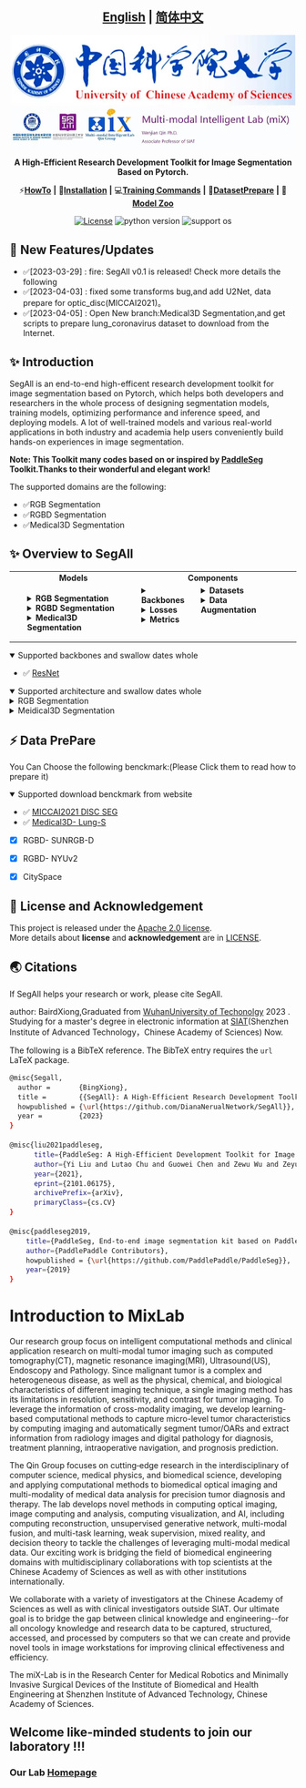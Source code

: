 ## <div align="center"><b><a href="README.md">English</a> | <a href="README_CN.md">简体中文</a></b></div>

<div align="center">

<p align="center">
  <img src="./doc/images/MixLab.jpg" align="middle" width = "500" />
</p>



**A High-Efficient Research Development Toolkit for Image Segmentation Based on Pytorch.**


⚡[**HowTo**](#-HOWTOs) **|** 🔧[**Installation**](doc/INSTALL.md) **|** 💻[**Training Commands**](doc/trainingcommand.md) **|** 🐢[**DatasetPrepare**](docs/DatasetPreparation.md) **|** 🏰[**Model Zoo**](doc/modelZoo/ModelZoo.md)


[![License](https://img.shields.io/badge/license-Apache%202-blue.svg)](LICENSE)
![python version](https://img.shields.io/badge/python-3.6+-orange.svg)
![support os](https://img.shields.io/badge/os-linux%2C%20win%2C%20mac-yellow.svg)
</div>




## 📢 New Features/Updates


  - ✅[2023-03-29] : fire: SegAll v0.1 is released! Check more details the following
  - ✅[2023-04-03] : fixed some transforms bug,and add U2Net, data prepare for optic_disc(MICCAI2021)。
 - ✅[2023-04-05] : Open New branch:Medical3D Segmentation,and get scripts to prepare lung_coronavirus dataset to download from the Internet.


## ✨  Introduction

SegAll is an end-to-end high-efficent research development toolkit for image segmentation based on Pytorch, which  helps both developers and researchers in the whole process of designing segmentation models, training models, optimizing performance and inference speed, and deploying models. A lot of well-trained models and various real-world applications in both industry and academia help users conveniently build hands-on experiences in image segmentation.

**Note: This Toolkit many codes based on or inspired by [PaddleSeg](https://github.com/PaddlePaddle/PaddleSeg) Toolkit.Thanks to their wonderful and elegant work!**

The supported domains are the following:

- ✅RGB Segmentation
- ✅RGBD Segmentation
- ✅Medical3D Segmentation





## ✨  Overview to SegAll

<table align="center">
  <tbody>
    <tr align="center" valign="bottom">
      <td>
        <b>Models</b>
      </td>
      <td colspan="2">
        <b>Components</b>
      </td>
    </tr>
    <tr valign="top">
      <td>
        <ul>
        <details><summary><b>RGB Segmentation</b></summary>
          <ul>
          <li>
              <a  href="./doc/models/DeepLabV3p/README.md">DeepLabV3</a>
            </li>
            <li>
              <a  href="./doc/models/U2Net/README.md">U2Net</a>
            </li>
          </ul>
        </details>
        <details><summary><b>RGBD Segmentation</b></summary>
          <ul>
            <li>ESANet</li>
          </ul>
        </details>
        <details><summary><b>Medical3D Segmentation</b></summary>
          <ul>
            <li>
            <a  href="./doc/models/U2Net/README.md">VNet</a>
            </li>
          </ul>
      </td>
      <td>
        <details><summary><b>Backbones</b></summary>
          <ul>
            <li><a href="./doc/models/backbone/ResNet/README.md">ResNet</a></li>
          </ul>
        </details>
        <details><summary><b>Losses</b></summary>
          <ul>
            <li><a href="./segall/models/losses/cross_entropy_loss.py">Cross Entropy Loss</a></li>
          </ul>
        </details>
        <details><summary><b>Metrics</b></summary>
          <ul>
            <li>mIoU</li>
            <li>Accuracy</li>
            <li>Kappa</li>
            <li>Dice</li>
            <li>AUC_ROC</li>
          </ul>  
        </details>
      </td>
      <td>
        <details><summary><b>Datasets</b></summary>
          <details><summary><b>RGB Datasets</b></summary>
          <ul>
            <li><a href="./paddleseg/datasets/optic_disc_seg.py">OPTIC DISC SEG</a></li>
          </ul>
          </details>
          <details><summary><b>RGBD Datasets</b></summary>
          <ul>
            <li><a href="./paddleseg/datasets/ade.py">SUNRGBD</a></li>
            <li><a href="./paddleseg/datasets/ade.py">NYUV2</a></li>  
          </ul>
          </details>
        </details>
        <details><summary><b>Data Augmentation</b></summary>
          <details><summary><b>RGB Data Augmentation</b></summary>
            <ul>
            <li>Flipping</li>  
            <li>Resize</li>  
            <li>ResizeByLong</li>
            <li>ResizeByShort</li>
            <li>LimitLong</li>  
            <li>ResizeRangeScaling</li>  
            <li>ResizeStepScaling</li>
            <li>Normalize</li>
            <li>Padding</li>
            <li>PaddingByAspectRatio</li>
            <li>RandomPaddingCrop</li>  
            <li>RandomCenterCrop</li>
            <li>ScalePadding</li>
            <li>RandomNoise</li>  
            <li>RandomBlur</li>  
            <li>RandomRotation</li>  
            <li>RandomScaleAspect</li>  
            <li>RandomDistort</li>  
            <li>RandomAffine</li>  
          </ul>
        </details>
        <details><summary><b>RGB Data Augmentation</b></summary>
        </details>
      </td>
      <td>
</td>
    </tr>
  </tbody>
</table>

<details open>
<summary>Supported backbones and swallow dates whole </summary>

- ✅ [ResNet](./doc/models/backbone/ResNet/README.md)
</details>

<details open>
<summary>Supported architecture and swallow dates whole </summary>
<details> <summary>RGB Segmentation </summary>

- ✅ [DeepLabv3p](./doc/models/DeepLabV3p/README.md)
- ✅ [U2Net](./doc/models/U2Net/README.md)
</details>
<details> <summary>Meidical3D Segmentation </summary>

- ✅ [VNet](./doc/models/DeepLabV3p/README.md)
</details>
</details>




## ⚡  Data PrePare
You Can Choose the following benckmark:(Please Click them to read how to prepare it)
<details open>
<summary>Supported download benckmark from website </summary>

- ✅ [MICCAI2021 DISC SEG](Benckmark_data_prepare/RGB/MICCAI2021/README.md)
- ✅ [Medical3D- Lung-S](Benckmark_data_prepare/Meidical3D/lung.md)
- [x] RGBD- SUNRGB-D
- [x] RGBD- NYUv2
- [x] CitySpace


</details>





## 📜 License and Acknowledgement

This project is released under the [Apache 2.0 license](LICENSE.txt).<br>
More details about **license** and **acknowledgement** are in [LICENSE](LICENSE/README.md).

## 🌏 Citations

If SegAll helps your research or work, please cite SegAll.<br>


author: BairdXiong,Graduated from [WuhanUniversity of Techonolgy](http://www.whut.edu.cn/) 2023 . Studying for a master's degree in electronic information at [SIAT](https://www.siat.ac.cn/)(Shenzhen Institute of Advanced Technology，Chinese Academy of Sciences) Now.


The following is a BibTeX reference. The BibTeX entry requires the `url` LaTeX package.
```bash
@misc{Segall,
  author =       {BingXiong},
  title =        {{SegAll}: A High-Efficient Research Development Toolkit for Image Segmentation Based on Pytorch.},
  howpublished = {\url{https://github.com/DianaNerualNetwork/SegAll}},
  year =         {2023}
}

@misc{liu2021paddleseg,
      title={PaddleSeg: A High-Efficient Development Toolkit for Image Segmentation},
      author={Yi Liu and Lutao Chu and Guowei Chen and Zewu Wu and Zeyu Chen and Baohua Lai and Yuying Hao},
      year={2021},
      eprint={2101.06175},
      archivePrefix={arXiv},
      primaryClass={cs.CV}
}

@misc{paddleseg2019,
    title={PaddleSeg, End-to-end image segmentation kit based on PaddlePaddle},
    author={PaddlePaddle Contributors},
    howpublished = {\url{https://github.com/PaddlePaddle/PaddleSeg}},
    year={2019}
}
```

# Introduction to  MixLab
Our research group focus on intelligent computational methods and clinical application research on multi-modal tumor imaging such as computed tomography(CT), magnetic resonance imaging(MRI), Ultrasound(US), Endoscopy and Pathology. Since malignant tumor is a complex and heterogeneous disease, as well as the physical, chemical, and biological characteristics of different imaging technique, a single imaging method has its limitations in resolution, sensitivity, and contrast for tumor imaging. To leverage the information of cross-modality imaging, we develop learning-based computational methods to capture micro-level tumor characteristics by computing imaging and automatically segment tumor/OARs and extract information from radiology images and digital pathology for diagnosis, treatment planning, intraoperative navigation, and prognosis prediction.

The Qin Group focuses on cutting‐edge research in the interdisciplinary of computer science, medical physics, and biomedical science, developing and applying computational methods to biomedical optical imaging and multi-modality of medical data analysis for precision tumor diagnosis and therapy. The lab develops novel methods in computing optical imaging, image computing and analysis, computing visualization, and AI, including computing reconstruction, unsupervised generative network, multi-modal fusion, and multi-task learning, weak supervision, mixed reality, and decision theory to tackle the challenges of leveraging multi-modal medical data. Our exciting work is bridging the field of biomedical engineering domains with multidisciplinary collaborations with top scientists at the Chinese Academy of Sciences as well as with other institutions internationally.

We collaborate with a variety of investigators at the Chinese Academy of Sciences as well as with clinical investigators outside SIAT. Our ultimate goal is to bridge the gap between clinical knowledge and engineering--for all oncology knowledge and research data to be captured, structured, accessed, and processed by computers so that we can create and provide novel tools in image workstations for improving clinical effectiveness and efficiency.

The miX-Lab is in the Research Center for Medical Robotics and Minimally Invasive Surgical Devices of the Institute of Biomedical and Health Engineering at Shenzhen Institute of Advanced Technology, Chinese Academy of Sciences.

## Welcome like-minded students to join our laboratory !!! 
### Our Lab [Homepage](http://www.qin-mixlab.cn/)

